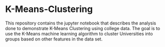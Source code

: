 # K-Means-Clustering
This repository contains the jupyter notebook that describes the analysis done to demonstrate K-Means Clustering using college data. The goal is to use the K-Means machine learning algorithm to cluster Universities into groups based on other features in the data set.
